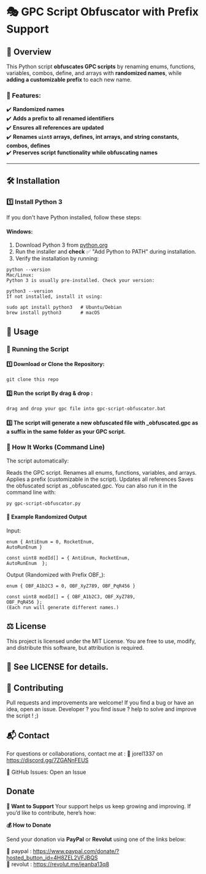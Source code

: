 # 🎭 GPC Script Obfuscator with Prefix Support  

## 🚀 Overview
This Python script **obfuscates GPC scripts** by renaming enums, functions, variables, combos, define, and arrays with **randomized names**, while **adding a customizable prefix** to each new name.

### 🔹 Features:
✔️ **Randomized names**    
✔️ **Adds a prefix to all renamed identifiers**  
✔️ **Ensures all references are updated**  
✔️ **Renames `uint8` arrays, defines, int arrays, and string constants, combos, defines**  
✔️ **Preserves script functionality while obfuscating names**  

---

## 🛠 Installation  

### 1️⃣ Install **Python 3**
If you don't have Python installed, follow these steps:

#### **Windows:**
1. Download Python 3 from [python.org](https://www.python.org/downloads/)
2. Run the installer and **check** ✅ "Add Python to PATH" during installation.
3. Verify the installation by running:
```
python --version
Mac/Linux:
Python 3 is usually pre-installed. Check your version:
 ```
```
python3 --version
If not installed, install it using:
```
 ```
sudo apt install python3   # Ubuntu/Debian  
brew install python3       # macOS  
```

## 📌 Usage
### 🔄 Running the Script
####  1️⃣ Download or Clone the Repository:

```
git clone this repo
```

#### 2️⃣  Run the script By drag & drop :
```
drag and drop your gpc file into gpc-script-obfuscator.bat
```

#### 3️⃣ The script will generate a new obfuscated file with _obfuscated.gpc as a suffix in the same folder as your GPC script.

### 📜 How It Works (Command Line)
The script automatically:

Reads the GPC script.
Renames all enums, functions, variables, and arrays.
Applies a prefix (customizable in the script).
Updates all references
Saves the obfuscated script as <filename>_obfuscated.gpc.
You can also run it in the command line with:

 ```
py gpc-script-obfuscator.py
```

#### 🔀 Example Randomized Output
Input:
  ```
enum { AntiEnum = 0, RocketEnum,
AutoRunEnum }

const uint8 modId[] = { AntiEnum, RocketEnum,
AutoRunEnum  };
 ```
Output (Randomized with Prefix OBF_):
  ```
enum { OBF_A1b2C3 = 0, OBF_XyZ789, OBF_PqR456 }

const uint8 modId[] = { OBF_A1b2C3, OBF_XyZ789,
OBF_PqR456 };
(Each run will generate different names.)
 ```

## ⚖️ License
This project is licensed under the MIT License.
You are free to use, modify, and distribute this software, but attribution is required.

## 📜 See LICENSE for details.

## 🤝 Contributing
Pull requests and improvements are welcome!
If you find a bug or have an idea, open an issue.
Developer ? you find issue ? help to solve and improve the script ! ;)

## 📬 Contact
For questions or collaborations, contact me at :
📧 jorel1337 on  https://discord.gg/7ZGANnFEUS

💬 GitHub Issues: Open an Issue

## Donate
**🚀 Want to Support** 
Your support helps us keep growing and improving. If you’d like to contribute, here’s how:


**💰 How to Donate**  

Send your donation via **PayPal** or **Revolut** using one of the links below:

🔗 paypal :  https://www.paypal.com/donate/?hosted_button_id=4H8ZEL2VFJBQS  
🔗 revolut : https://revolut.me/jeanba13q8
